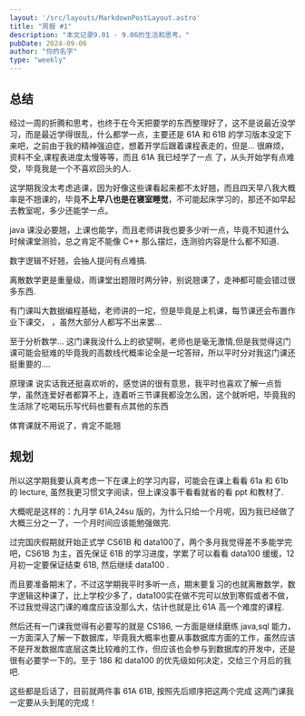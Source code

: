 ```yaml
---
layout: '/src/layouts/MarkdownPostLayout.astro'
title: "周报 #1"  
description: "本文记录9.01 - 9.06的生活和思考。"  
pubDate: 2024-09-06  
author: "你的名字"  
type: "weekly"  
---
```

## 总结  
经过一周的折腾和思考，也终于在今天把要学的东西整理好了，这不是说最近没学习，而是最近学得很乱，什么都学一点，主要还是 61A 和 61B 的学习版本没定下来吧，之前由于我的精神强迫症，想着开学后跟着课程表走的，但是... 很麻烦，资料不全,课程表进度太慢等等，而且 61A 我已经学了一点 了，从头开始学有点难受，毕竟我是一个不喜欢回头的人.  

这学期我没太考虑逃课，因为好像这些课看起来都不太好翘，而且四天早八我大概率是不翘课的，毕竟**不上早八也是在寝室睡觉**，不可能起床学习的，那还不如早起去教室呢，多少还能学一点。  

java 课没必要翘，上课也能学，而且老师讲我也要多少听一点，毕竟不知道什么时候课堂测验，总之肯定不能像 C++ 那么摆烂，连测验内容是什么都不知道.  

数字逻辑不好翘，会抽人提问有点难搞.  

离散数学更是重量级，雨课堂出题限时两分钟，别说翘课了，走神都可能会错过很多东西.  

有门课叫大数据编程基础，老师讲的一坨，但是毕竟是上机课，每节课还会布置作业下课交，
，虽然大部分人都写不出来罢...  

至于分析数学...  这门课我没什么上的欲望啊，老师也是毫无激情,但是我觉得这门课可能会挺难的毕竟我的高数线代概率论全是一坨答辩，所以平时分对我这门课还挺重要的....  

原理课 说实话我还挺喜欢听的，感觉讲的很有意思，我平时也喜欢了解一点哲学，虽然连爱好者都算不上，连着听三节课我都没怎么困，这个就听吧，毕竟我的生活除了吃喝玩乐写代码也要有点其他的东西  

体育课就不用说了，肯定不能翘  

## 规划  
所以这学期我要认真考虑一下在课上的学习内容，可能会在课上看看 61a 和 61b 的 lecture, 虽然我更习惯文字阅读，但上课没事干看看就省的看 ppt 和教材了.  

大概呢是这样的：九月学 61A,24su 版的，为什么只给一个月呢，因为我已经做了大概三分之一了，一个月时间应该能勉强做完.  

过完国庆假期就开始正式学 CS61B 和 data100了，两个多月我觉得差不多能学完吧，CS61B 为主，首先保证 61B 的学习进度，学累了可以看看 data100 缓缓，12 月初一定要保证结束 61B, 然后继续 data100 .

而且要准备期末了，不过这学期我平时多听一点，期末要复习的也就离散数学，数字逻辑这种课了，比上学校少多了，data100实在做不完可以放到寒假或者不做，不过我觉得这门课的难度应该没那么大，估计也就是比 61A 高一个难度的课程.  

然后还有一门课我觉得有必要写的就是 CS186, 一方面是继续磨练 java,sql 能力，一方面深入了解一下数据库，毕竟我大概率也要从事数据库方面的工作，虽然应该不是开发数据库底层这类比较难的工作，但应该也会参与到数据库的开发中，还是很有必要学一下的。至于 186 和 data100 的优先级如何决定，交给三个月后的我吧.  

这些都是后话了，目前就两件事 61A 61B, 按照先后顺序把这两个完成
这两门课我一定要从头到尾的完成！